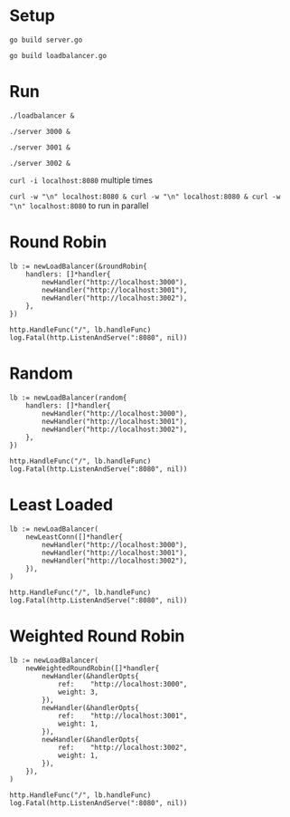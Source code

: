 # Setup

`go build server.go`

`go build loadbalancer.go`

# Run

`./loadbalancer &`

`./server 3000 &`

`./server 3001 &`

`./server 3002 &`

`curl -i localhost:8080` multiple times

`curl -w "\n" localhost:8080 & curl -w "\n" localhost:8080 & curl -w "\n" localhost:8080` to run in parallel

# Round Robin

```golang
lb := newLoadBalancer(&roundRobin{
	handlers: []*handler{
		newHandler("http://localhost:3000"),
		newHandler("http://localhost:3001"),
		newHandler("http://localhost:3002"),
	},
})

http.HandleFunc("/", lb.handleFunc)
log.Fatal(http.ListenAndServe(":8080", nil))
```

# Random

```golang
lb := newLoadBalancer(random{
	handlers: []*handler{
		newHandler("http://localhost:3000"),
		newHandler("http://localhost:3001"),
		newHandler("http://localhost:3002"),
	},
})

http.HandleFunc("/", lb.handleFunc)
log.Fatal(http.ListenAndServe(":8080", nil))
```

# Least Loaded

```golang
lb := newLoadBalancer(
	newLeastConn([]*handler{
		newHandler("http://localhost:3000"),
		newHandler("http://localhost:3001"),
		newHandler("http://localhost:3002"),
	}),
)

http.HandleFunc("/", lb.handleFunc)
log.Fatal(http.ListenAndServe(":8080", nil))
```

# Weighted Round Robin

```golang
lb := newLoadBalancer(
	newWeightedRoundRobin([]*handler{
		newHandler(&handlerOpts{
			ref:    "http://localhost:3000",
			weight: 3,
		}),
		newHandler(&handlerOpts{
			ref:    "http://localhost:3001",
			weight: 1,
		}),
		newHandler(&handlerOpts{
			ref:    "http://localhost:3002",
			weight: 1,
		}),
	}),
)

http.HandleFunc("/", lb.handleFunc)
log.Fatal(http.ListenAndServe(":8080", nil))
```
